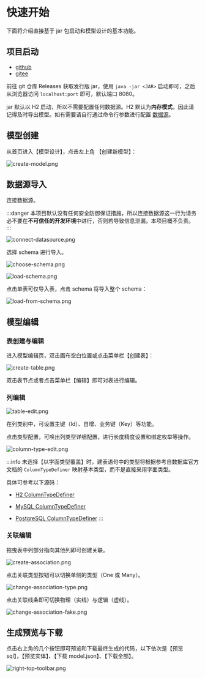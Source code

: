 # 快速开始

下面将介绍直接基于 jar 包启动和模型设计的基本功能。

## 项目启动

- [github](https://github.com/pot-mot/jimmer-code-gen-kotlin/releases)
- [gitee](https://gitee.com/run-around---whats-wrong/jimmer-code-gen-kotlin/releases)

前往 git 仓库 Releases 获取发行版 jar，使用  `java -jar <JAR>` 启动即可，之后从浏览器访问 `localhost:port` 即可，默认端口 8080。

jar 默认以 H2 启动，所以不需要配置任何数据源。H2 默认为**内存模式**，因此请记得及时导出模型。如有需要请自行通过命令行参数进行配置 [数据源](/source-start/index.html#数据源配置)。

## 模型创建

从首页进入【模型设计】，点击左上角 【创建新模型】：

![create-model.png](/images/quick-start/create-model.png)

## 数据源导入

连接数据源。

:::danger
本项目默认没有任何安全防御保证措施，所以连接数据源这一行为请务必不要在**不可信任的开发环境**中进行，否则若导致信息泄漏，本项目概不负责。
:::

![connect-datasource.png](/images/quick-start/connect-datasource.png)

选择 schema 进行导入。

![choose-schema.png](/images/quick-start/choose-schema.png)

![load-schema.png](/images/quick-start/load-schema.png)

点击单表可仅导入表，点击 schema 将导入整个 schema：

![load-from-schema.png](/images/quick-start/load-from-schema.png)

## 模型编辑

### 表创建与编辑

进入模型编辑页，双击画布空白位置或点击菜单栏【创建表】：

![create-table.png](/images/quick-start/create-table.png)

双击表节点或者点击菜单栏【编辑】即可对表进行编辑。

### 列编辑

![table-edit.png](/images/project-preview/table-edit.png)

在列类别中，可设置主键（Id）、自增、业务键（Key）等功能。

点击类型配置，可唤出列类型详细配置，进行长度精度设置和绑定枚举等操作。

![column-type-edit.png](/images/quick-start/column-type-edit.png)

:::info
未选择【以字面类型覆盖】时，建表语句中的类型将根据参考自数据库官方文档的 `ColumnTypeDefiner` 映射基本类型，而不是直接采用字面类型。

具体可参考以下源码：

- [H2 ColumnTypeDefiner](https://github.com/pot-mot/jimmer-code-gen-kotlin/blob/main/src/main/kotlin/top/potmot/core/database/generate/impl/h2/H2ColumnTypeDefiner.kt)

- [MySQL ColumnTypeDefiner](https://github.com/pot-mot/jimmer-code-gen-kotlin/blob/main/src/main/kotlin/top/potmot/core/database/generate/impl/mysql/MysqlColumnTypeDefiner.kt)

- [PostgreSQL ColumnTypeDefiner](https://github.com/pot-mot/jimmer-code-gen-kotlin/blob/main/src/main/kotlin/top/potmot/core/database/generate/impl/postgres/PostgresColumnTypeDefiner.kt)
:::

### 关联编辑

拖曳表中列部分指向其他列即可创建关联。

![create-association.png](/images/quick-start/create-association.png)

点击关联类型按钮可以切换单侧的类型（One 或 Many）。

![change-association-type.png](/images/quick-start/change-association-type.png)

点击关联线条即可切换物理（实线）与逻辑（虚线）。

![change-association-fake.png](/images/quick-start/change-association-fake.png)

## 生成预览与下载

点击右上角的几个按钮即可预览和下载最终生成的代码，以下依次是【预览 sql】，【预览实体】、【下载 model.json】、【下载全部】。

![right-top-toolbar.png](/images/quick-start/right-top-toolbar.png)
